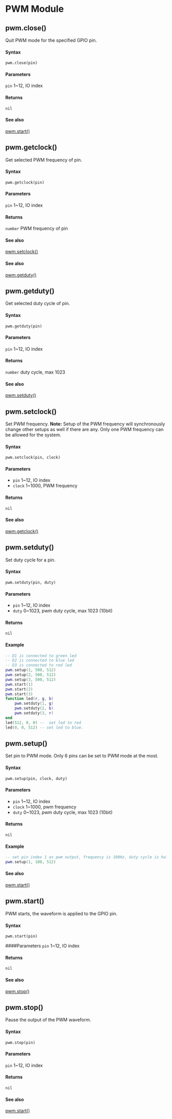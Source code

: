 # PWM Module

## pwm.close()
Quit PWM mode for the specified GPIO pin.

#### Syntax
`pwm.close(pin)`

#### Parameters
`pin` 1~12, IO index

#### Returns
`nil`

#### See also
[pwm.start()](#pwmstart)

## pwm.getclock()
Get selected PWM frequency of pin.

#### Syntax
`pwm.getclock(pin)`

#### Parameters
`pin` 1~12, IO index

#### Returns
`number` PWM frequency of pin

#### See also
[pwm.setclock()](#pwmsetclock)

#### See also
[pwm.getduty()](#pwmgetduty)

## pwm.getduty()
Get selected duty cycle of pin.

#### Syntax
`pwm.getduty(pin)`

#### Parameters
`pin` 1~12, IO index

#### Returns
`number` duty cycle, max 1023

#### See also
[pwm.setduty()](#pwmsetduty)

## pwm.setclock()
Set PWM frequency.
**Note:** Setup of the PWM frequency will synchronously change other setups as well if there are any. Only one PWM frequency can be allowed for the system.

#### Syntax
`pwm.setclock(pin, clock)`

#### Parameters
- `pin` 1~12, IO index
- `clock` 1~1000, PWM frequency

#### Returns
`nil`

#### See also
[pwm.getclock()](#pwmgetclock)

## pwm.setduty()
Set duty cycle for a pin.

#### Syntax
`pwm.setduty(pin, duty)`

#### Parameters
- `pin` 1~12, IO index
- `duty` 0~1023, pwm duty cycle, max 1023 (10bit)

#### Returns
`nil`

#### Example
```lua
-- D1 is connected to green led
-- D2 is connected to blue led
-- D3 is connected to red led
pwm.setup(1, 500, 512)
pwm.setup(2, 500, 512)
pwm.setup(3, 500, 512)
pwm.start(1)
pwm.start(2)
pwm.start(3)
function led(r, g, b)
    pwm.setduty(1, g)
    pwm.setduty(2, b)
    pwm.setduty(3, r)
end
led(512, 0, 0) --  set led to red
led(0, 0, 512) -- set led to blue.
```

## pwm.setup()
Set pin to PWM mode. Only 6 pins can be set to PWM mode at the most.

#### Syntax
`pwm.setup(pin, clock, duty)`

#### Parameters
- `pin` 1~12, IO index
- `clock` 1~1000, pwm frequency
- `duty` 0~1023, pwm duty cycle, max 1023 (10bit)

#### Returns
`nil`

#### Example
```lua
-- set pin index 1 as pwm output, frequency is 100Hz, duty cycle is half.
pwm.setup(1, 100, 512)
```

#### See also
[pwm.start()](#pwmstart)

## pwm.start()
PWM starts, the waveform is applied to the GPIO pin.

#### Syntax
`pwm.start(pin)`

####Parameters
`pin` 1~12, IO index

#### Returns
`nil`

#### See also
[pwm.stop()](#pwmstop)

## pwm.stop()
Pause the output of the PWM waveform.

#### Syntax
`pwm.stop(pin)`

#### Parameters
`pin` 1~12, IO index

#### Returns
`nil`

#### See also
[pwm.start()](#pwmstart)
